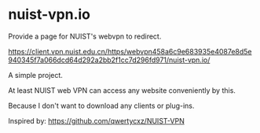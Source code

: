 # nuist-vpn.io
Provide a page for NUIST's webvpn to redirect.

https://client.vpn.nuist.edu.cn/https/webvpn458a6c9e683935e4087e8d5e940345f7a066dcd64d292a2bb2f1cc7d296fd971/nuist-vpn.io/

A simple project.

At least NUIST web VPN can access any website conveniently by this.

Because I don't want to download any clients or plug-ins.

Inspired by: https://github.com/qwertycxz/NUIST-VPN
